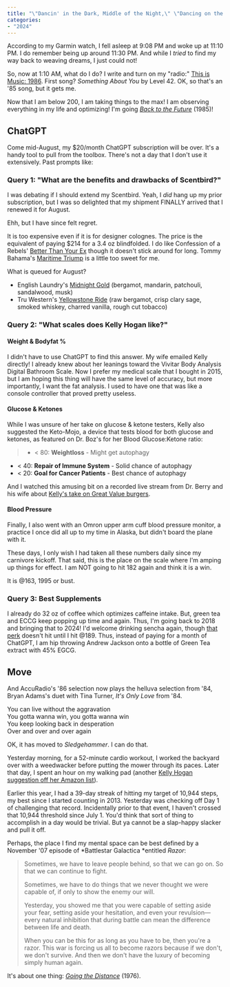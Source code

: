 ```yaml
---
title: "\"Dancin' in the Dark, Middle of the Night,\" \"Dancing on the Ceiling!\" (1997 &amp; 1986)"
categories:
- "2024"
---
```


According to my Garmin watch, I fell asleep at 9:08 PM and woke up at 11:10 PM.  I do remember being up around 11:30 PM.  And while I *tried* to find my way back to weaving dreams, I just could not!  

So, now at 1:10 AM, what do I do?  I write and turn on my "radio:" [This is Music: 1986](https://www.accuradio.com/channel/57aca630ab53e35952897316).  First song?  *Something About You* by Level 42.  OK, so that's an '85 song, but it gets me. 

Now that I am below 200, I am taking things to the max!  I am observing everything in my life and optimizing!  I'm going [*Back to the Future*](https://music.youtube.com/watch?v=AG4Za5MOcgw) (1985)!

## ChatGPT

Come mid-August, my $20/month ChatGPT subscription will be over.  It's a handy tool to pull from the toolbox.  There's not a day that I don't use it extensively. Past prompts like:

### Query 1: "What are the benefits and drawbacks of Scentbird?"

I was debating if I should extend my Scentbird.  Yeah, I *did* hang up my prior subscription, but I was so delighted that my shipment FINALLY arrived that I renewed it for August.  

Ehh, but I have since felt regret.  

It is too expensive even if it is for designer colognes.  The price is the equivalent of paying $214 for a 3.4 oz blindfolded.  I do like Confession of a Rebels' [Better Than Your Ex](https://www.scentbird.com/perfume/confessions-of-a-rebel-better-than-your-ex-3354) though it doesn't stick around for long.  Tommy Bahama's [Maritime Triump](https://www.scentbird.com/perfume/tommy-bahama-maritime-triumph-1840) is a little too sweet for me. 

What is queued for August?

* English Laundry's [Midnight Gold](https://www.scentbird.com/perfume/english-laundry-midnight-gold-3214) (bergamot, mandarin, patchouli, sandalwood, musk)
* Tru Western's [Yellowstone Ride](https://www.scentbird.com/perfume/true-western-yellowstone-ride-3499) (raw bergamot, crisp clary sage, smoked whiskey, charred vanilla, rough cut tobacco)

### Query 2: "What scales does Kelly Hogan like?"

#### Weight & Bodyfat %

I didn't have to use ChatGPT to find this answer.  My wife emailed Kelly directly!  I already knew about her leanings toward the Vivitar Body Analysis Digital Bathroom Scale.  Now I prefer my medical scale that I bought in 2015, but I am hoping this thing will have the same level of accuracy, but more importantly, I want the fat analysis.  I used to have one that was like a console controller that proved pretty useless.

#### Glucose & Ketones

While I was unsure of her take on glucose & ketone testers, Kelly also suggested the Keto-Mojo, a device that tests blood for both glucose and ketones, as featured on Dr. Boz's for her Blood Glucose:Ketone ratio:

> * < 80: **Weightloss** - Might get autophagy
* < 40: **Repair of Immune System** - Solid chance of autophagy
* < 20: **Goal for Cancer Patients** - Best chance of autophagy

And I watched this amusing bit on a recorded live stream from Dr. Berry and his wife about [Kelly's take on Great Value burgers](https://www.youtube.com/live/7VZ36Vaye7s?si=sqLNmv3hmZ-Tjynx&t=583).


#### Blood Pressure

Finally, I also went with an Omron upper arm cuff blood pressure monitor, a practice I once did all up to my time in Alaska, but didn't board the plane with it.  

These days, I only wish I had taken all these numbers daily since my carnivore kickoff.  That said, this is the place on the scale where I'm amping up things for effect.  I am NOT going to hit 182 again and think it is a win.  

It is @163, 1995 or bust.

### Query 3: Best Supplements

I already do 32 oz of coffee which optimizes caffeine intake.  But, green tea and ECCG keep popping up time and again.  Thus, I'm going back to 2018 and bringing that to 2024!  I'd welcome drinking sencha again, though [that perk](fit/#rewards-for-achieving-small-victory-conditions) doesn't hit until I hit @189.  Thus, instead of paying for a month of ChatGPT, I am hip throwing Andrew Jackson onto a bottle of Green Tea extract with 45% EGCG.

## Move

And AccuRadio's '86 selection now plays the helluva selection from '84, Bryan Adams's duet with Tina Turner, *It's Only Love* from '84.  

>   
You can live without the aggravation  
You gotta wanna win, you gotta wanna win  
You keep looking back in desperation  
Over and over and over again  

OK, it has moved to *Sledgehammer*.  I can do that.

Yesterday morning, for a 52-minute cardio workout, I worked the backyard over with a weedwacker before putting the mower through its paces.  Later that day, I spent an hour on my walking pad (another [Kelly Hogan suggestion off her Amazon list](https://www.amazon.com/shop/myzerocarblife/list/3GLVE5L1MSIGO)).

Earlier this year, I had a 39-day streak of hitting my target of 10,944 steps, my best since I started counting in 2013.  Yesterday was checking off Day 1 of challenging that record.  Incidentally prior to that event, I haven't crossed that 10,944 threshold since July 1.  You'd think that sort of thing to accomplish in a day would be trivial.  But ya cannot be a slap-happy slacker and pull it off.  

Perhaps, the place I find my mental space can be best defined by a November '07 episode of *Battlestar Galactica *entitled *Razor*:

> Sometimes, we have to leave people behind, so that we can go o­n. So that we can continue to fight. 
>
>Sometimes, we have to do things that we never thought we were capable of, if o­nly to show the enemy our will.     
>  
> Yesterday, you showed me that you were capable of setting aside your fear, setting aside your hesitation, and even your revulsion—every natural inhibition that during battle can mean the difference between life and death.     
>  
>When you can be this for as long as you have to be, then you're a razor. This war is forcing us all to become razors because if we don't, we don't survive. And then we don't have the luxury of becoming simply human again.

It's about one thing: [*Going the Distance*](https://music.youtube.com/watch?v=FLI7jJOQS5k&si=YNfV9W_o6W4PBiWu) (1976).  